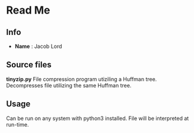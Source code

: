 # Read Me

## Info

- **Name** : Jacob Lord

## Source files

**tinyzip.py**
File compression program utiziling a Huffman tree. Decompresses file utilizing the same Huffman tree.

## Usage

Can be run on any system with python3 installed. File will be interpreted at run-time.
